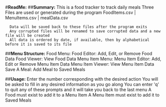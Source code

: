#**ReadMe:**
  ##**Summary:**
      This is a food tracker to track daily meals
      Three Files are used or generated during the program
          FoodItems.csv  |  MenuItems.csv  |  mealData.csv

      Data will be saved back to these files after the program exits
      Any corrupted files will be renamed to save corrupted data and a new file will be created
      All data is ordered by date, if available, then by alphabetical before it is saved to its file

  ##**Menu Structure:**
      Food Menu:
          Food Editor:
              Add, Edit, or Remove Food Data
          Food Viewer:
              View Food Data
      Menu Item Menu:
           Menu Item Editor:
              Add, Edit or Remove Menu Item Data
          Menu Item Viewer:
              View Menu Item Data
      Save A Meal:
          Add Meal to Saved Meals

  ##**Usage:**
      Enter the number corresponding with the desired action
      You will be asked to fill in any desired information as you go along
      You can enter 'q' to quit any of these prompts and it will take you back to the last menu
      A Food must exist to add it to a Menu Item
      A Menu Item must exist to add it to Saved Meals
